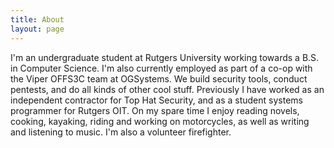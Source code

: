 ```yaml
---
title: About
layout: page
---
```


I'm an undergraduate student at Rutgers University working towards a B.S. in Computer Science. I'm also currently employed as part of a co-op with the Viper OFFS3C team at OGSystems. We build security tools, conduct pentests, and do all kinds of other cool stuff. Previously I have worked as an independent contractor for Top Hat Security, and as a student systems programmer for Rutgers OIT. On my spare time I enjoy reading novels, cooking, kayaking, riding and working on motorcycles, as well as writing and listening to music. I'm also a volunteer firefighter.
